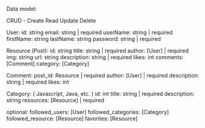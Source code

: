 Data model:

CRUD - Create Read Update Delete

User:
id: string
email: string           | required
userName: string        | required
firstName: string
lastName: string
password: string        | required

Resource (Post):
id: string
title: string           | required
author: [User]          | required
img: string
url: string
description: string     | required
likes: int
comments: [Comment]
category: [Category]

Comment: 
post_id: Resource       | required
author: [User]          | required
description: string     | required
likes: int

Category: ( Javascript, Java, etc. )
id: int
title: string           | required
description: string
resources: [Resource]   | required

optional: 
followed_users: [User]
followed_categories: [Category]
followed_resource: [Resource]
favorites: [Resource]